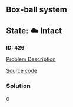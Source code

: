 ## Box-ball system

## State: :cloud: **Intact**

**ID: 426**

[Problem Description](https://projecteuler.net/problem=426)

[Source code](main.cpp)

### Solution
0